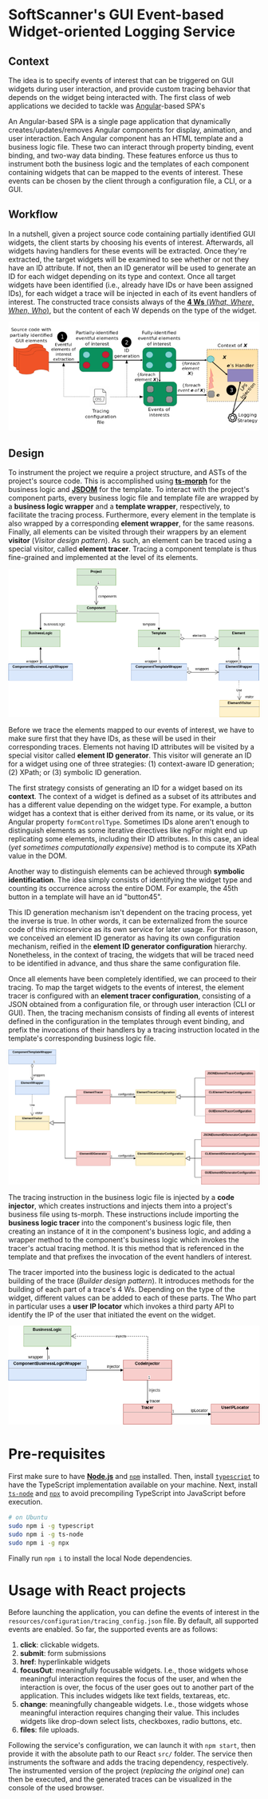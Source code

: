 # SoftScanner's GUI Event-based Widget-oriented Logging Service
## Context
The idea is to specify events of interest that can be triggered on GUI widgets during user interaction, and provide custom tracing behavior that depends on the widget being interacted with. The first class of web applications we decided to tackle was [Angular](https://angular.io/)-based SPA's

An Angular-based SPA is a single page application that dynamically creates/updates/removes Angular components for display, animation, and user interaction. Each Angular component has an HTML template and a business logic file. These two can interact through property binding, event binding, and two-way data binding. These features enforce us thus to instrument both the business logic and the templates of each component containing widgets that can be mapped to the events of interest. These events can be chosen by the client through a configuration file, a CLI, or a GUI.

## Workflow
In a nutshell, given a project source code containing partially identified GUI widgets, the client starts by choosing his events of interest. Afterwards, all widgets having handlers for these events will be extracted. Once they're extracted, the target widgets will be examined to see whether or not they have an ID attribute. If not, then an ID generator will be used to generate an ID for each widget depending on its type and context. Once all target widgets have been identified (i.e., already have IDs or have been assigned IDs), for each widget a trace will be injected in each of its event handlers of interest. The constructed trace consists always of the [**4 Ws** (*What, Where, When, Who*)](https://scottontechnology.com/four-ws-in-logging-and-auditing/), but the content of each W depends on the type of the widget.

![SoftScanner's GUI event-based widget tracing workflow](resources/images/workflow.png "SoftScanner's GUI event-based widget tracing workflow")

## Design
To instrument the project we require a project structure, and ASTs of the project's source code. This is accomplished using [**ts-morph**](https://ts-morph.com/) for the business logic and [**JSDOM**](https://github.com/jsdom/jsdom) for the template. To interact with the project's component parts, every business logic file and template file are wrapped by a **business logic wrapper** and a **template wrapper**, respectively, to facilitate the tracing process. Furthermore, every element in the template is also wrapped by a corresponding **element wrapper**, for the same reasons. Finally, all elements can be visited through their wrappers by an element **visitor** (*Visitor design pattern*). As such, an element can be traced using a special visitor, called **element tracer**. Tracing a component template is thus fine-grained and implemented at the level of its elements.

![UML class diagram of the wrappers and the element visitor](resources/images/core.png "UML class diagram of the wrappers and the element visitor")

Before we trace the elements mapped to our events of interest, we have to make sure first that they have IDs, as these will be used in their corresponding traces. Elements not having ID attributes will be visited by a special visitor called
**element ID generator**. This visitor will generate an ID for a widget using one of three strategies: (1) context-aware ID generation; (2) XPath; or (3) symbolic ID generation.

The first strategy consists of generating an ID for a widget based on its **context**. The context of a widget is defined as a subset of its attributes and has a different value depending on the widget type. For example, a button widget has a context that is either derived from its name, or its value, or its Angular property `formControlType`. Sometimes IDs alone aren't enough to distinguish elements as some iterative directives like ngFor might end up replicating some elements, including their ID attributes. In this case, an ideal (*yet sometimes computationally expensive*) method is to compute its XPath value in the DOM.

Another way to distinguish elements can be achieved through **symbolic identification**. The idea simply consists of identifying the widget type and counting its occurrence across the entire DOM. For example, the 45th button in a
template will have an id "button45".

This ID generation mechanism isn't dependent on the tracing process, yet the inverse is true. In other words, it can be externalized from the source code of this microservice as its own service for later usage. For this reason, we conceived an element ID generator as having its own configuration mechanism, reified in the **element ID generator configuration** hierarchy. Nonetheless, in the context of tracing, the widgets that will be traced need to be identified in advance, and thus share the same configuration file.

Once all elements have been completely identified, we can proceed to their tracing. To map the target widgets to the events of interest, the element tracer is configured with an **element tracer configuration**, consisting of a JSON obtained from a configuration file, or through user interaction (CLI or GUI). Then, the tracing mechanism consists of finding all events of interest defined in the configuration in the templates through event binding, and prefix the invocations of their handlers by a tracing instruction located in the template's corresponding business logic file.

![UML class diagram of the element tracer and element ID generator](resources/images/element_tracer_and_element_id_generator.png "UML class diagram of the element tracer and element ID generator")

The tracing instruction in the business logic file is injected by a **code injector**, which creates instructions and injects them into a project's business file using ts-morph. These instructions include importing the **business logic tracer** into the component's business logic file, then creating an instance of it in the component's business logic, and adding a wrapper method to the component's business logic which invokes the tracer's actual tracing method. It is this method that is referenced in the template and that prefixes the invocation of the event handlers of interest.

The tracer imported into the business logic is dedicated to the actual building of the trace (*Builder design pattern*). It introduces methods for the building of each part of a trace's 4 Ws. Depending on the type of the widget, different values can be added to each of these parts. The Who part in particular uses a **user IP locator** which invokes a third party API to identify the IP of the user that initiated the event on the widget.

![UML class diagram of the code injector, business logic tracer and user IP locator](resources/images/business_logic_tracer_and_code_injector_and_ip_locator.png "UML class diagram of the code injector, business logic tracer and user IP locator")

# Pre-requisites
First make sure to have [**Node.js**](https://nodejs.org/en/) and [`npm`](https://www.npmjs.com/) installed. Then, install [`typescript`](https://www.npmjs.com/package/typescript) to have the TypeScript implementation available on your machine. Next, install [`ts-node`](https://www.npmjs.com/package/ts-node) and [`npx`](https://www.npmjs.com/package/npx) to avoid precompiling TypeScript into JavaScript before execution.

```bash
# on Ubuntu
sudo npm i -g typescript
sudo npm i -g ts-node
sudo npm i -g npx
```

Finally run `npm i` to install the local Node dependencies.

# Usage with React projects
Before launching the application, you can define the events of interest in the `resources/configuration/tracing_config.json` file. By default, all supported events are enabled. So far, the supported events are as follows:

1. **click**: clickable widgets.
2. **submit**: form submissions 
3. **href**: hyperlinkable widgets 
4. **focusOut**: meaningfully focusable widgets. I.e., those widgets whose meaningful interaction requires the focus of the user, and when the interaction is over, the focus of the user goes out to another part of the application. This includes widgets like text fields, textareas, etc.
5. **change**: meaningfully changeable widgets. I.e., those widgets whose meaningful interaction requires changing their value. This includes widgets like drop-down select lists, checkboxes, radio buttons, etc.
6. **files**: file uploads.

Following the service's configuration, we can launch it with `npm start`, then provide it with the absolute path to our React `src/` folder. The service then instruments the software and adds the tracing dependency, respectively. The instrumented version of the project (*replacing the original one*) can then be executed, and the generated traces can be visualized in the console of the used browser.